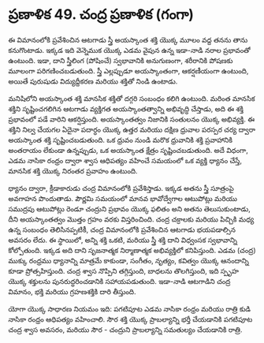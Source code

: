 # ప్రణాళిక 49. చంద్ర ప్రణాళిక (గంగా)

ఈ విమానంలోకి ప్రవేశించిన ఆటగాడు స్త్రీ అయస్కాంత శక్తి యొక్క మూలం వద్ద తనను తాను కనుగొంటాడు. ఇక్కడ ఇది వెన్నెముక యొక్క ఎడమ వైపున ఉన్న ఇడా-నాడి నరాల ప్రభావంతో ఉంటుంది. ఇడా, దాని స్త్రీలింగ (పోషించే) స్వభావానికి అనుగుణంగా, శరీరానికి పోషణకు మూలంగా పరిగణించబడుతుంది. స్త్రీ ఎల్లప్పుడూ అయస్కాంతంగా, ఆకర్షణీయంగా ఉంటుంది, అయితే పురుషుడు విద్యుద్దీకరణ మరియు శక్తితో నిండి ఉంటాడు.

మనిషిలోని అయస్కాంత శక్తి మానసిక శక్తితో దగ్గరి సంబంధం కలిగి ఉంటుంది. మరింత మానసిక శక్తిని సృష్టించగలిగిన ఆటగాడు వ్యక్తిగత అయస్కాంతత్వాన్ని అభివృద్ధి చేస్తాడు, అది ఈ శక్తి ప్రభావంలో పడే వారిని ఆకర్షిస్తుంది. అయస్కాంతత్వం నిజానికి సంతులనం యొక్క అభివ్యక్తి. ఈ శక్తిని నిల్వ చేయగల ఏదైనా పదార్ధం యొక్క ఉత్తర మరియు దక్షిణ ధ్రువాల పరస్పర చర్య ద్వారా అయస్కాంత శక్తి సృష్టించబడుతుంది. ఒక ధ్రువం నుండి మరొక ధ్రువానికి శక్తి ప్రవాహానికి అంతరాయం లేకుండా ఉన్నప్పుడు, ఒక అయస్కాంత క్షేత్రం సృష్టించబడుతుంది. అదే విధంగా, ఎడమ నాసికా రంధ్రం ద్వారా శ్వాస ఆధిపత్యం వహించే సమయంలో ఒక వ్యక్తి ధ్యానం చేస్తే, మానసిక శక్తి యొక్క నిరంతర ప్రవాహం ఉంటుంది.

ధ్యానం ద్వారా, క్రీడాకారుడు చంద్ర విమానంలోకి ప్రవేశిస్తాడు. ఇక్కడ అతను స్త్రీ సూత్రంపై అవగాహన పొందుతాడు. పౌర్ణమి సమయంలో మానవ భావోద్వేగాల ఆటుపోట్లు మరియు సముద్రపు ఆటుపోట్లు రెండూ చంద్రుని ప్రభావం యొక్క ఫలితం అని అతను తెలుసుకుంటాడు, దీని అయస్కాంతత్వం మొత్తం గ్రహం వరకు విస్తరించింది. చంద్ర చక్రాలకు మరియు పిచ్చికి మధ్య ఉన్న సంబంధం తెలిసినప్పటికీ, చంద్ర విమానంలోకి ప్రవేశించిన ఆటగాడు భయపడాల్సిన అవసరం లేదు. ఈ స్థాయిలో, అన్ని శక్తి ఒకటి, మరియు స్త్రీ శక్తి దాని విధ్వంసక స్వభావాన్ని కోల్పోతుంది. ఇక్కడ అది దాని సృజనాత్మక నిర్మాణాత్మక అభివ్యక్తిలో కనిపిస్తుంది. ఎడమ (చంద్ర) ముక్కు రంధ్రము ధ్యానాన్ని మాత్రమే కాకుండా, సంగీతం, నృత్యం, కవిత్వం యొక్క ఆనందాన్ని కూడా ప్రోత్సహిస్తుంది. చంద్ర శ్వాస నొప్పిని తగ్గిస్తుంది, బాధలను తొలగిస్తుంది, ఇది స్పృహ యొక్క శక్తులను పునరుద్ధరించడానికి సహాయపడుతుంది. ఇడా-నాడి ఆటగాడిని చంద్ర విమానం, భక్తి మరియు గ్రహణశక్తికి దారి తీస్తుంది.

యోగా యొక్క సాధారణ నియమం ఇది: పగటిపూట ఎడమ నాసికా రంధ్రం మరియు రాత్రి కుడి నాసికా రంధ్రం ఆధిపత్యం వహించాలి. సౌర శక్తి యొక్క ప్రాబల్యాన్ని భర్తీ చేయడానికి పగటిపూట చంద్ర శ్వాస అవసరం, మరియు సౌర - చంద్రుని ప్రాబల్యాన్ని సమతుల్యం చేయడానికి రాత్రి.
